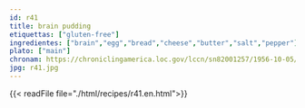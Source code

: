 ```yaml
---
id: r41
title: brain pudding
etiquettas: ["gluten-free"]
ingredientes: ["brain","egg","bread","cheese","butter","salt","pepper"]
plato: ["main"]
chronam: https://chroniclingamerica.loc.gov/lccn/sn82001257/1956-10-05/ed-1/seq-5/
jpg: r41.jpg
---
```


{{< readFile file="./html/recipes/r41.en.html">}}